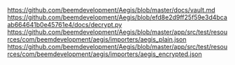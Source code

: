 


https://github.com/beemdevelopment/Aegis/blob/master/docs/vault.md
https://github.com/beemdevelopment/Aegis/blob/efd8e2d9ff25f59e3d4bcaab664641b0e45761e4/docs/decrypt.py
https://github.com/beemdevelopment/Aegis/blob/master/app/src/test/resources/com/beemdevelopment/aegis/importers/aegis_plain.json
https://github.com/beemdevelopment/Aegis/blob/master/app/src/test/resources/com/beemdevelopment/aegis/importers/aegis_encrypted.json
